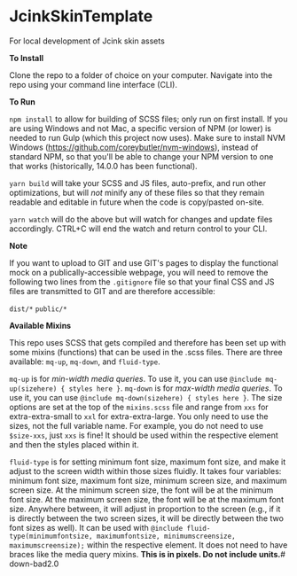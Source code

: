 # JcinkSkinTemplate
For local development of Jcink skin assets

**To Install**

Clone the repo to a folder of choice on your computer. Navigate into the repo using your command line interface (CLI).

**To Run**

`npm install` to allow for building of SCSS files; only run on first install. If you are using Windows and not Mac, a specific version of NPM (or lower) is needed to run Gulp (which this project now uses). Make sure to install NVM Windows (https://github.com/coreybutler/nvm-windows), instead of standard NPM, so that you'll be able to change your NPM version to one that works (historically, 14.0.0 has been functional).

`yarn build` will take your SCSS and JS files, auto-prefix, and run other optimizations, but will _not_ minify any of these files so that they remain readable and editable in future when the code is copy/pasted on-site.

`yarn watch` will do the above but will watch for changes and update files accordingly. CTRL+C will end the watch and return control to your CLI.

**Note**

If you want to upload to GIT and use GIT's pages to display the functional mock on a publically-accessible webpage, you will need to remove the following two lines from the `.gitignore` file so that your final CSS and JS files are transmitted to GIT and are therefore accessible:

`dist/*`
`public/*`

**Available Mixins**

This repo uses SCSS that gets compiled and therefore has been set up with some mixins (functions) that can be used in the .scss files. There are three available: `mq-up`, `mq-down`, and `fluid-type`.

`mq-up` is for *min-width media queries*. To use it, you can use `@include mq-up(sizehere) { styles here }`. `mq-down` is for *max-width media queries*. To use it, you can use `@include mq-down(sizehere) { styles here }`. The size options are set at the top of the `mixins.scss` file and range from `xxs` for extra-extra-small to `xxl` for extra-extra-large. You only need to use the sizes, not the full variable name. For example, you do not need to use `$size-xxs`, just `xxs` is fine! It should be used within the respective element and then the styles placed within it.

`fluid-type` is for setting minimum font size, maximum font size, and make it adjust to the screen width within those sizes fluidly. It takes four variables: minimum font size, maximum font size, minimum screen size, and maximum screen size. At the minimum screen size, the font will be at the minimum font size. At the maximum screen size, the font will be at the maximum font size. Anywhere between, it will adjust in proportion to the screen (e.g., if it is directly between the two screen sizes, it will be directly between the two font sizes as well). It can be used with `@include fluid-type(minimumfontsize, maximumfontsize, minimumscreensize, maximumscreensize);` within the respective element. It does not need to have braces like the media query mixins. **This is in pixels. Do not include units.**# down-bad2.0
